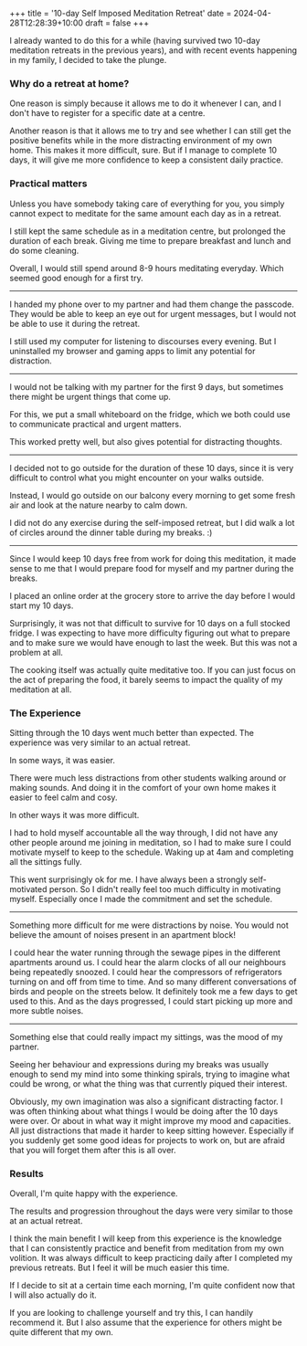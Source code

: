 +++
title = '10-day Self Imposed Meditation Retreat'
date = 2024-04-28T12:28:39+10:00
draft = false
+++

I already wanted to do this for a while (having survived two 10-day meditation retreats in the previous years), and with recent events happening in my family, I decided to take the plunge.

### Why do a retreat at home?
One reason is simply because it allows me to do it whenever I can, and I don't have to register for a specific date at a centre.

Another reason is that it allows me to try and see whether I can still get the positive benefits while in the more distracting environment of my own home. This makes it more difficult, sure. But if I manage to complete 10 days, it will give me more confidence to keep a consistent daily practice.


### Practical matters
Unless you have somebody taking care of everything for you, you simply cannot expect to meditate for the same amount each day as in a retreat. 

I still kept the same schedule as in a meditation centre, but prolonged the duration of each break. Giving me time to prepare breakfast and lunch and do some cleaning.

Overall, I would still spend around 8-9 hours meditating everyday. Which seemed good enough for a first try.

---

I handed my phone over to my partner and had them change the passcode. They would be able to keep an eye out for urgent messages, but I would not be able to use it during the retreat.

I still used my computer for listening to discourses every evening. But I uninstalled my browser and gaming apps to limit any potential for distraction.

---
I would not be talking with my partner for the first 9 days, but sometimes there might be urgent things that come up. 

For this, we put a small whiteboard on the fridge, which we both could use to communicate practical and urgent matters.

This worked pretty well, but also gives potential for distracting thoughts.

---
I decided not to go outside for the duration of these 10 days, since it is very difficult to control what you might encounter on your walks outside.

Instead, I would go outside on our balcony every morning to get some fresh air and look at the nature nearby to calm down.

I did not do any exercise during the self-imposed retreat, but I did walk a lot of circles around the dinner table during my breaks. :)

---
Since I would keep 10 days free from work for doing this meditation, it made sense to me that I would prepare food for myself and my partner during the breaks. 

I placed an online order at the grocery store to arrive the day before I would start my 10 days. 

Surprisingly, it was not that difficult to survive for 10 days on a full stocked fridge. I was expecting to have more difficulty figuring out what to prepare and to make sure we would have enough to last the week. But this was not a problem at all.

The cooking itself was actually quite meditative too. If you can just focus on the act of preparing the food, it barely seems to impact the quality of my meditation at all.

### The Experience
Sitting through the 10 days went much better than expected. The experience was very similar to an actual retreat.

In some ways, it was easier. 

There were much less distractions from other students walking around or making sounds. And doing it in the comfort of your own home makes it easier to feel calm and cosy.


In other ways it was more difficult. 

I had to hold myself accountable all the way through, I did not have any other people around me joining in meditation, so I had to make sure I could motivate myself to keep to the schedule. Waking up at 4am and completing all the sittings fully.

This went surprisingly ok for me. I have always been a strongly self-motivated person. So I didn't really feel too much difficulty in motivating myself. Especially once I made the commitment and set the schedule.

---
Something more difficult for me were distractions by noise. 
You would not believe the amount of noises present in an apartment block!

I could hear the water running through the sewage pipes in the different apartments around us. I could hear the alarm clocks of all our neighbours being repeatedly snoozed. I could hear the compressors of refrigerators turning on and off from time to time. And so many different conversations of birds and people on the streets below.
It definitely took me a few days to get used to this. And as the days progressed, I could start picking up more and more subtle noises. 

---
Something else that could really impact my sittings, was the mood of my partner.

Seeing her behaviour and expressions during my breaks was usually enough to send my mind into some thinking spirals, trying to imagine what could be wrong, or what the thing was that currently piqued their interest.

Obviously, my own imagination was also a significant distracting factor. I was often thinking about what things I would be doing after the 10 days were over. Or about in what way it might improve my mood and capacities. All just distractions that made it harder to keep sitting however. Especially if you suddenly get some good ideas for projects to work on, but are afraid that you will forget them after this is all over.


### Results
Overall, I'm quite happy with the experience.

The results and progression throughout the days were very similar to those at an actual retreat.

I think the main benefit I will keep from this experience is the knowledge that I can consistently practice and benefit from meditation from my own volition.
It was always difficult to keep practicing daily after I completed my previous retreats. But I feel it will be much easier this time. 

If I decide to sit at a certain time each morning, I'm quite confident now that I will also actually do it. 


If you are looking to challenge yourself and try this, I can handily recommend it. But I also assume that the experience for others might be quite different that my own. 



